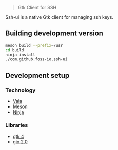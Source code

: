 <!-- # ![Ssh-UI](data/assets/doca_logo.png) -->

> Gtk Client for SSH

Ssh-ui is a native Gtk client for managing ssh keys.

## Building development version

```bash
meson build --prefix=/usr
cd build
ninja install
./com.github.foss-io.ssh-ui
```

## Development setup

### Technology

- [Vala](https://wiki.gnome.org/Projects/Vala/)
- [Meson](https://mesonbuild.com/)
- [Ninja](https://ninja-build.org/)

### Libraries

- [gtk 4](https://valadoc.org/gtk4/Gtk.html)
- [gio 2.0](https://valadoc.org/gio-2.0/GLib.html)
